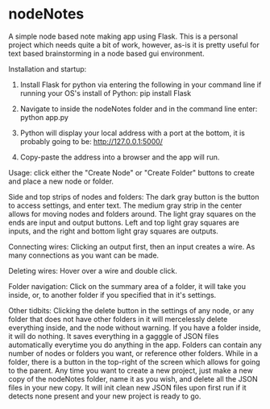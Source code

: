 # nodeNotes

A simple node based note making app using Flask. This is a personal project which needs quite a bit of work, however, as-is it is pretty useful for text based brainstorming in a node based gui environment.

Installation and startup:

1) Install Flask for python via entering the following in your command line if running your OS's install of Python: pip install Flask

2) Navigate to inside the nodeNotes folder and in the command line enter: python app.py

3) Python will display your local address with a port at the bottom, it is probably going to be: http://127.0.0.1:5000/

4) Copy-paste the address into a browser and the app will run.

Usage: click either the "Create Node" or "Create Folder" buttons to create and place a new node or folder.

Side and top strips of nodes and folders: The dark gray button is the button to access settings, and enter text. The medium gray strip in the center allows for moving nodes and folders around. The light gray squares on the ends are input and output buttons. Left and top light gray squares are inputs, and the right and bottom light gray squares are outputs.

Connecting wires: Clicking an output first, then an input creates a wire. As many connections as you want can be made.

Deleting wires: Hover over a wire and double click.

Folder navigation: Click on the summary area of a folder, it will take you inside, or, to another folder if you specified that in it's settings.

Other tidbits: Clicking the delete button in the settings of any node, or any folder that does not have other folders in it will mercelessly delete everything inside, and the node without warning. If you have a folder inside, it will do nothing. It saves everything in a gagggle of JSON files automatically everytime you do anything in the app. Folders can contain any number of nodes or folders you want, or reference other folders. While in a folder, there is a button in the top-right of the screen which allows for going to the parent. Any time you want to create a new project, just make a new copy of the nodeNotes folder, name it as you wish, and delete all the JSON files in your new copy. It will init clean new JSON files upon first run if it detects none present and your new project is ready to go.
